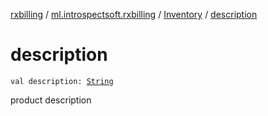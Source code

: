 [rxbilling](../../index.md) / [ml.introspectsoft.rxbilling](../index.md) / [Inventory](index.md) / [description](./description.md)

# description

`val description: `[`String`](https://kotlinlang.org/api/latest/jvm/stdlib/kotlin/-string/index.html)

product description

